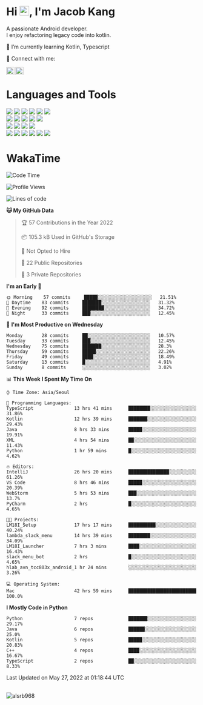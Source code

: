 # Hi <img src="https://media.giphy.com/media/hvRJCLFzcasrR4ia7z/giphy.gif" width="25px">, I'm Jacob Kang
A passionate Android developer.
</br>
I enjoy refactoring legacy code into kotlin.

🌱 I’m currently learning Kotlin, Typescript

🤝 Connect with me:

<a href="https://www.linkedin.com/in/minkyu-kang-b7477b1b2/"><img align="left" src="https://raw.githubusercontent.com/yushi1007/yushi1007/main/images/linkedin.svg" alt="Minkyu Kang | LinkedIn" width="21px"/></a>
<a href="https://www.instagram.com/_jacob_kang/"><img align="left" src="https://raw.githubusercontent.com/yushi1007/yushi1007/main/images/instagram.svg" alt="Jacob Kang | Instagram" width="21px"/></a>

</br>

# Languages and Tools

<div align="left">
<img src="https://img.shields.io/badge/java-007396?logo=java&logoColor=white"/>
<img src="https://img.shields.io/badge/kotlin-7F52FF?logo=kotlin&logoColor=white"/>
<img src="https://img.shields.io/badge/python-3776AB?logo=python&logoColor=white"/>
<img src="https://img.shields.io/badge/bash shell-4EAA25?logo=gnubash&logoColor=white"/>
<img src="https://img.shields.io/badge/c-A8B9CC?logo=c&logoColor=white"/>
<img src="https://img.shields.io/badge/c++-00599C?logo=c%2b%2b&logoColor=white"/>
</div>
<div align="left">
<img src="https://img.shields.io/badge/git-F05032?logo=git&logoColor=white"/>
<img src="https://img.shields.io/badge/github-181717?logo=github&logoColor=white"/>
<img src="https://img.shields.io/badge/mysql-4479A1?logo=mysql&logoColor=white"/>
<img src="https://img.shields.io/badge/sqlite-003B57?logo=sqlite&logoColor=white"/>
<img src="https://img.shields.io/badge/amazon AWS-232F3E?logo=amazonaws&logoColor=white"/>
</div>
<div align="left">
<img src="https://img.shields.io/badge/android-3DDC84?logo=android&logoColor=white"/>
<img src="https://img.shields.io/badge/linux-FCC624?logo=linux&logoColor=white"/>
<img src="https://img.shields.io/badge/flask-000000?logo=flask&logoColor=white"/>
<img src="https://img.shields.io/badge/arduino-00979D?logo=arduino&logoColor=white"/>
</div>
<div align="left">
<img src="https://img.shields.io/badge/slack-4A154B?logo=slack&logoColor=white"/>
<img src="https://img.shields.io/badge/notion-000000?logo=notion&logoColor=white"/>
<img src="https://img.shields.io/badge/jira-0052CC?logo=jira&logoColor=white"/>
<img src="https://img.shields.io/badge/postman-FF6C37?logo=postman&logoColor=white"/>
<img src="https://img.shields.io/badge/intellij-000000?logo=intellijidea&logoColor=white"/>
<img src="https://img.shields.io/badge/pycharm-000000?logo=pycharm&logoColor=white"/>
</div>

# WakaTime

<!--START_SECTION:waka-->
![Code Time](http://img.shields.io/badge/Code%20Time-0%20secs-blue)

![Profile Views](http://img.shields.io/badge/Profile%20Views-20-blue)

![Lines of code](https://img.shields.io/badge/From%20Hello%20World%20I%27ve%20Written-98%20Thousand%20lines%20of%20code-blue)

**🐱 My GitHub Data** 

> 🏆 57 Contributions in the Year 2022
 > 
> 📦 105.3 kB Used in GitHub's Storage 
 > 
> 🚫 Not Opted to Hire
 > 
> 📜 22 Public Repositories 
 > 
> 🔑 3 Private Repositories  
 > 
**I'm an Early 🐤** 

```text
🌞 Morning    57 commits     █████░░░░░░░░░░░░░░░░░░░░   21.51% 
🌆 Daytime    83 commits     ███████░░░░░░░░░░░░░░░░░░   31.32% 
🌃 Evening    92 commits     ████████░░░░░░░░░░░░░░░░░   34.72% 
🌙 Night      33 commits     ███░░░░░░░░░░░░░░░░░░░░░░   12.45%

```
📅 **I'm Most Productive on Wednesday** 

```text
Monday       28 commits     ██░░░░░░░░░░░░░░░░░░░░░░░   10.57% 
Tuesday      33 commits     ███░░░░░░░░░░░░░░░░░░░░░░   12.45% 
Wednesday    75 commits     ███████░░░░░░░░░░░░░░░░░░   28.3% 
Thursday     59 commits     █████░░░░░░░░░░░░░░░░░░░░   22.26% 
Friday       49 commits     ████░░░░░░░░░░░░░░░░░░░░░   18.49% 
Saturday     13 commits     █░░░░░░░░░░░░░░░░░░░░░░░░   4.91% 
Sunday       8 commits      ░░░░░░░░░░░░░░░░░░░░░░░░░   3.02%

```


📊 **This Week I Spent My Time On** 

```text
⌚︎ Time Zone: Asia/Seoul

💬 Programming Languages: 
TypeScript               13 hrs 41 mins      ████████░░░░░░░░░░░░░░░░░   31.86% 
Kotlin                   12 hrs 39 mins      ███████░░░░░░░░░░░░░░░░░░   29.43% 
Java                     8 hrs 33 mins       █████░░░░░░░░░░░░░░░░░░░░   19.91% 
XML                      4 hrs 54 mins       ██░░░░░░░░░░░░░░░░░░░░░░░   11.43% 
Python                   1 hr 59 mins        █░░░░░░░░░░░░░░░░░░░░░░░░   4.62%

🔥 Editors: 
IntelliJ                 26 hrs 20 mins      ███████████████░░░░░░░░░░   61.26% 
VS Code                  8 hrs 46 mins       █████░░░░░░░░░░░░░░░░░░░░   20.39% 
WebStorm                 5 hrs 53 mins       ███░░░░░░░░░░░░░░░░░░░░░░   13.7% 
PyCharm                  2 hrs               █░░░░░░░░░░░░░░░░░░░░░░░░   4.65%

🐱‍💻 Projects: 
LM18I_Setup              17 hrs 17 mins      ██████████░░░░░░░░░░░░░░░   40.24% 
lambda_slack_menu        14 hrs 39 mins      ████████░░░░░░░░░░░░░░░░░   34.09% 
LM18I_Launcher           7 hrs 3 mins        ████░░░░░░░░░░░░░░░░░░░░░   16.43% 
slack_menu_bot           2 hrs               █░░░░░░░░░░░░░░░░░░░░░░░░   4.65% 
hlab_avn_tcc803x_android_1 hr 24 mins        ░░░░░░░░░░░░░░░░░░░░░░░░░   3.26%

💻 Operating System: 
Mac                      42 hrs 59 mins      █████████████████████████   100.0%

```

**I Mostly Code in Python** 

```text
Python                   7 repos             ███████░░░░░░░░░░░░░░░░░░   29.17% 
Java                     6 repos             ██████░░░░░░░░░░░░░░░░░░░   25.0% 
Kotlin                   5 repos             █████░░░░░░░░░░░░░░░░░░░░   20.83% 
C++                      4 repos             ████░░░░░░░░░░░░░░░░░░░░░   16.67% 
TypeScript               2 repos             ██░░░░░░░░░░░░░░░░░░░░░░░   8.33%

```



 Last Updated on May 27, 2022 at 01:18:44 UTC
<!--END_SECTION:waka-->

</br>

<div align="left">
<img align="left" src="https://github-readme-stats.vercel.app/api/top-langs?username=alsrb968&show_icons=true&locale=en&layout=compact&theme=dark" alt="alsrb968" />
</div>
